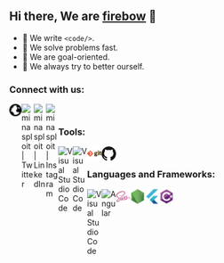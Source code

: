 ## Hi there, We are [firebow][website] 👋

- 📃 We write <code>&lt;code/&gt;</code>.
- 🔭 We solve problems fast.
- 🥅 We are goal-oriented.
- 🌱 We always try to better ourself.

### Connect with us:

[<img align="left" alt="minasploit.com" width="22px" src="https://raw.githubusercontent.com/iconic/open-iconic/master/svg/globe.svg" />][website]
[<img align="left" alt="minasploit | Twitter" width="22px" src="https://cdn.jsdelivr.net/npm/simple-icons@v3/icons/twitter.svg" />][twitter]
[<img align="left" alt="minasploit | LinkedIn" width="22px" src="https://cdn.jsdelivr.net/npm/simple-icons@v3/icons/linkedin.svg" />][linkedin]
[<img align="left" alt="minasploit | Instagram" width="22px" src="https://cdn.jsdelivr.net/npm/simple-icons@v3/icons/instagram.svg" />][instagram]

<br/>

### Tools:

<img align="left" alt="Visual Studio Code" width="26px" src="https://cdn.iconscout.com/icon/free/png-256/visual-studio-569577.png" />
<img align="left" alt="Visual Studio Code" width="26px" src="https://cdn.iconscout.com/icon/free/png-256/intellij-idea-569199.png" />
<img align="left" alt="Git" width="26px" src="https://raw.githubusercontent.com/github/explore/80688e429a7d4ef2fca1e82350fe8e3517d3494d/topics/git/git.png" />
<img align="left" alt="GitHub" width="26px" src="https://raw.githubusercontent.com/github/explore/78df643247d429f6cc873026c0622819ad797942/topics/github/github.png" />

<br/>

### Languages and Frameworks:

<img align="left" alt="Visual Studio Code" width="26px" src="https://upload.wikimedia.org/wikipedia/commons/thumb/e/ee/.NET_Core_Logo.svg/512px-.NET_Core_Logo.svg.png" />
<img align="left" alt="Angular" width="26px" src="https://cdn3.iconfinder.com/data/icons/popular-services-brands/512/angular-js-512.png" />
<img align="left" alt="Sass" width="26px" src="https://raw.githubusercontent.com/github/explore/80688e429a7d4ef2fca1e82350fe8e3517d3494d/topics/sass/sass.png" />
<img align="left" alt="Node.js" width="26px" src="https://raw.githubusercontent.com/github/explore/80688e429a7d4ef2fca1e82350fe8e3517d3494d/topics/nodejs/nodejs.png" />
<img align="left" alt="Flutter" width="26px" src="https://raw.githubusercontent.com/devicons/devicon/master/icons/flutter/flutter-original.svg" />
<img align="left" alt="C#" width="26px" src="https://raw.githubusercontent.com/devicons/devicon/master/icons/csharp/csharp-original.svg" />

<br />
<br />

[website]: https://firebow.net
[twitter]: https://twitter.com/firebowTech
[instagram]: https://instagram.com/firebowTech
[linkedin]: https://linkedin.com/in/firebowTech
